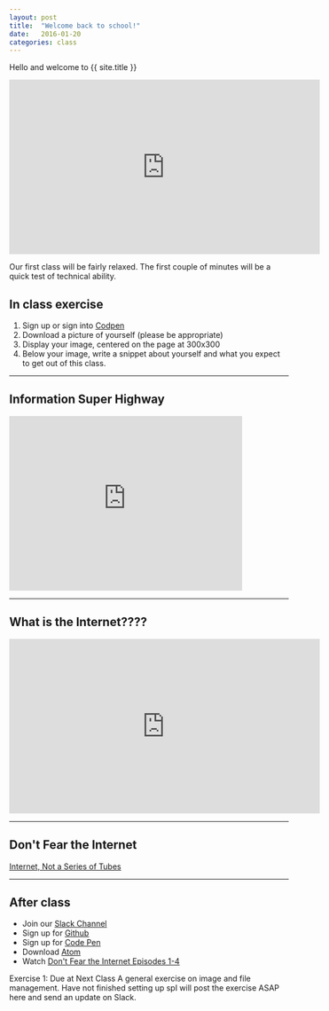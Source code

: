 ```yaml
---
layout: post
title:  "Welcome back to school!"
date:   2016-01-20
categories: class
---
```

Hello and welcome to {{ site.title }}
<iframe width="560" height="315" src="https://www.youtube.com/embed/JNezZV4648I" frameborder="0" allowfullscreen></iframe>

Our first class will be fairly relaxed. The first couple of minutes will be a quick test of technical ability.

In class exercise
------
1. Sign up or sign into [Codpen](http://codepen.io/)
2. Download a picture of yourself (please be appropriate)
3. Display your image, centered on the page at 300x300
4. Below your image, write a snippet about yourself and what you expect to get out of this class.

___


Information Super Highway
------

<iframe width="420" height="315" src="https://www.youtube.com/embed/hGB-4CxM8KE" frameborder="0" allowfullscreen></iframe>

___

What is the Internet????
------

<iframe width="560" height="315" src="https://www.youtube.com/embed/UlJku_CSyNg" frameborder="0" allowfullscreen></iframe>

___

Don't Fear the Internet
------
[Internet, Not a Series of Tubes](http://www.dontfeartheinternet.com/01-not-tubes/)

___

After class
------


* Join our [Slack Channel][slack]
* Sign up for [Github][github]
* Sign up for [Code Pen][codepen]
* Download [Atom][atom]
* Watch [Don't Fear the Internet Episodes 1-4](http://www.dontfeartheinternet.com/)


Exercise 1: Due at Next Class
A general exercise on image and file management. Have not finished setting up spI will post the exercise ASAP here and send an update on Slack.



[slack]: https://slack-advanced-web.herokuapp.com/
[github]:   https://github.com/join
[codepen]: https://codepen.io/signup/free
[atom]: https://atom.io/

